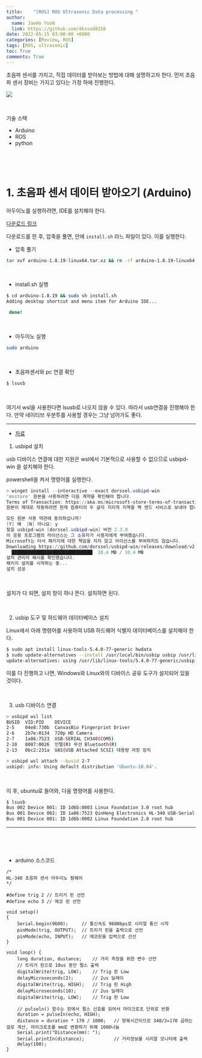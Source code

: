 ```yaml
---
title:    "[ROS] ROS Ultrasonic Data processing "
author:
  name: JaeHo YooN
  link: https://github.com/dkssud8150
date: 2022-05-15 03:00:00 +0800
categories: [Review, ROS]
tags: [ROS, ultrasonic]
toc: True
comments: True
---
```


초음파 센서를 가지고, 직접 데이터를 받아보는 방법에 대해 설명하고자 한다. 먼저 초음파 센서 장비는 가지고 있다는 가정 하에 진행한다.

![](2022-07-29-03-34-36.png)

&nbsp;

기술 스택
- Arduino
- ROS
- python

&nbsp;

&nbsp;

# 1. 초음파 센서 데이터 받아오기 (Arduino)

아두이노를 실행하려면, IDE를 설치해야 한다.

[다운로드 링크](https://www.arduino.cc/en/software)

다운로드를 한 후, 압축을 풀면, 안에 `install.sh` 라느 파일이 있다. 이를 실행한다.

- 압축 풀기

```bash
tar xvf arduino-1.8.19-linux64.tar.xz && rm -rf arduino-1.8.19-linux64.tar.xz
```

&nbsp;

- install.sh 실행

```bash
$ cd arduino-1.8.19 && sudo sh install.sh
Adding desktop shortcut and menu item for Arduino IDE...

 done!
```

&nbsp;

- 아두이노 실행

```bash
sudo arduino
```

&nbsp;

- 초음파센서와 pc 연결 확인

```bash
$ lsusb
```

&nbsp;

여기서 wsl을 사용한다면 lsusb로 나오지 않을 수 있다. 따라서 usb연결을 진행해야 한다. 만약 네이티브 우분투를 사용할 경우는 그냥 넘어가도 좋다.

---

- [자료](https://docs.microsoft.com/ko-kr/windows/wsl/connect-usb)

1. usbipd 설치

usb 디바이스 연결에 대한 지원은 wsl에서 기본적으로 사용할 수 없으므로 usbipd-win 을 설치해야 한다.

powershell을 켜서 명령어를 실행한다.

```powershell
> winget install --interactive --exact dorssel.usbipd-win
'msstore' 원본을 사용하려면 다음 계약을 확인해야 합니다.
Terms of Transaction: https://aka.ms/microsoft-store-terms-of-transaction
원본이 제대로 작동하려면 현재 컴퓨터의 두 글자 지리적 지역을 백 엔드 서비스로 보내야 합니다(예: "미국").

모든 원본 사용 약관에 동의하십니까?
[Y] 예  [N] 아니요: y
찾음 usbipd-win [dorssel.usbipd-win] 버전 2.3.0
이 응용 프로그램의 라이선스는 그 소유자가 사용자에게 부여했습니다.
Microsoft는 타사 패키지에 대한 책임을 지지 않고 라이선스를 부여하지도 않습니다.
Downloading https://github.com/dorssel/usbipd-win/releases/download/v2.3.0/usbipd-win_2.3.0.msi
  ██████████████████████████████  10.4 MB / 10.4 MB
설치 관리자 해시를 확인했습니다.
패키지 설치를 시작하는 중...
설치 성공
```

&nbsp;

설치가 다 되면, 설치 창이 하나 뜬다. 설치하면 된다.

&nbsp;

2. usbip 도구 및 하드웨어 데이터베이스 설치

Linux에서 아래 명령어를 사용하여 USB 하드웨어 식별자 데이터베이스를 설치해야 한다.

```bash
$ sudo apt install linux-tools-5.4.0-77-generic hwdata
$ sudo update-alternatives --install /usr/local/bin/usbip usbip /usr/lib/linux-tools/5.4.0-77-generic/usbip 20
update-alternatives: using /usr/lib/linux-tools/5.4.0-77-generic/usbip to provide /usr/local/bin/usbip (usbip) in auto mode
```

이를 다 진행하고 나면, Windows와 Linux와의 디바이스 공유 도구가 설치되어 있을 것이다.

&nbsp;

3. usb 디바이스 연결

```bash
> usbipd wsl list
BUSID  VID:PID    DEVICE                                                        STATE
2-5    04e8:730b  CanvasBio Fingerprint Driver                                  Not attached
2-6    2b7e:0134  720p HD Camera                                                Not attached
2-7    1a86:7523  USB-SERIAL CH340(COM5)                                        Not attached
2-10   8087:0026  인텔(R) 무선 Bluetooth(R)                                     Not attached
2-13   0bc2:231a  UAS(USB Attached SCSI) 대용량 저장 장치                       Not attached
```

```bash
> usbipd wsl attach --busid 2-7
usbipd: info: Using default distribution 'Ubuntu-18.04'.
```

&nbsp;

이 후, ubuntu로 들어와, 다음 명령어를 사용한다.

```bash
$ lsusb
Bus 002 Device 001: ID 1d6b:0003 Linux Foundation 3.0 root hub
Bus 001 Device 002: ID 1a86:7523 QinHeng Electronics HL-340 USB-Serial adapter
Bus 001 Device 001: ID 1d6b:0002 Linux Foundation 2.0 root hub
```

---

&nbsp;

&nbsp;

- arduino 소스코드

```arduino
/*
HL-340 초음파 센서 아두이노 펌웨어
*/

#define trig 2 // 트리거 핀 선언
#define echo 3 // 에코 핀 선언

void setup()
{
    Serial.begin(9600);     // 통신속도 9600bps로 시리얼 통신 시작
    pinMode(trig, OUTPUT);  // 트리거 핀을 출력으로 선언
    pinMode(echo, INPUT);   // 에코핀을 입력으로 선선
}

void loop() {
    long duration, dustance;    // 거리 측정을 위한 변수 선언
    // 트리거 핀으로 10us 동안 펄스 출력
    digitalWrite(trig, LOW);    // Trig 핀 Low
    delayMicroseconds(2);       // 2us 딜레이
    digitalWrite(trig, HIGH);   // Trig 핀 High
    delayMicroseconds(10);      // 2us 딜레이
    digitalWrite(trig, LOW);    // Trig 핀 Low

    // pulseln() 함수는 핀에서 펄스 신호를 읽어서 마이크로초 단위로 반환
    duration = pulseIn(echo, HIGH);
    distance = duration * 170 / 1000;   // 왕복시간이므로 340/2=170 곱하는걸로 계산, 마이크로초를 mm로 변환하기 위해 1000나눔
    Serial.print("Distance(mm): ");
    Serial.printIn(distance);           // 거리정보를 시리얼 모니터에 출력
    delay(100);
}
```

&nbsp;

